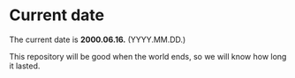 # Current date

The current date is **2000.06.16.** (YYYY.MM.DD.)

This repository will be good when the world ends, so we will know how long it lasted.
